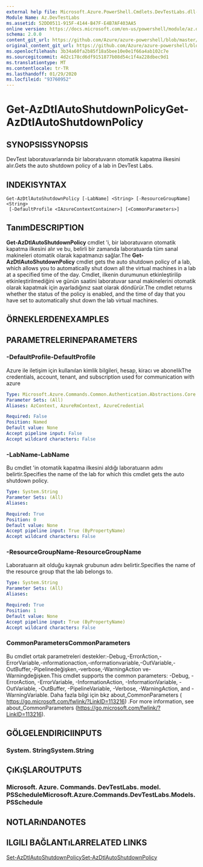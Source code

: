 ```yaml
---
external help file: Microsoft.Azure.PowerShell.Cmdlets.DevTestLabs.dll-Help.xml
Module Name: Az.DevTestLabs
ms.assetid: 52DD0511-915F-4144-B47F-E4B7AF403AA5
online version: https://docs.microsoft.com/en-us/powershell/module/az.devtestlabs/get-azdtlautoshutdownpolicy
schema: 2.0.0
content_git_url: https://github.com/Azure/azure-powershell/blob/master/src/DevTestLabs/DevTestLabs/help/Get-AzDtlAutoShutdownPolicy.md
original_content_git_url: https://github.com/Azure/azure-powershell/blob/master/src/DevTestLabs/DevTestLabs/help/Get-AzDtlAutoShutdownPolicy.md
ms.openlocfilehash: 3b34a60fa2b85f18a5bee10e0e1f66a4ab102c7e
ms.sourcegitcommit: 4d2c178cd6df9151877b08d54c1f4a228dbec9d1
ms.translationtype: MT
ms.contentlocale: tr-TR
ms.lasthandoff: 01/29/2020
ms.locfileid: "93760952"
---
```

# <span data-ttu-id="11af0-101">Get-AzDtlAutoShutdownPolicy</span><span class="sxs-lookup"><span data-stu-id="11af0-101">Get-AzDtlAutoShutdownPolicy</span></span>

## <span data-ttu-id="11af0-102">SYNOPSIS</span><span class="sxs-lookup"><span data-stu-id="11af0-102">SYNOPSIS</span></span>
<span data-ttu-id="11af0-103">DevTest laboratuvarlarında bir laboratuvarın otomatik kapatma ilkesini alır.</span><span class="sxs-lookup"><span data-stu-id="11af0-103">Gets the auto shutdown policy of a lab in DevTest Labs.</span></span>

## <span data-ttu-id="11af0-104">INDEKI</span><span class="sxs-lookup"><span data-stu-id="11af0-104">SYNTAX</span></span>

```
Get-AzDtlAutoShutdownPolicy [-LabName] <String> [-ResourceGroupName] <String>
 [-DefaultProfile <IAzureContextContainer>] [<CommonParameters>]
```

## <span data-ttu-id="11af0-105">Tanım</span><span class="sxs-lookup"><span data-stu-id="11af0-105">DESCRIPTION</span></span>
<span data-ttu-id="11af0-106">**Get-AzDtlAutoShutdownPolicy** cmdlet 'i, bir laboratuvarın otomatik kapatma ilkesini alır ve bu, belirli bir zamanda laboratuarda tüm sanal makineleri otomatik olarak kapatmanızı sağlar.</span><span class="sxs-lookup"><span data-stu-id="11af0-106">The **Get-AzDtlAutoShutdownPolicy** cmdlet gets the auto shutdown policy of a lab, which allows you to automatically shut down all the virtual machines in a lab at a specified time of the day.</span></span>
<span data-ttu-id="11af0-107">Cmdlet, ilkenin durumunun etkinleştirilip etkinleştirilmediğini ve günün saatini laboratuvar sanal makinelerini otomatik olarak kapatmak için ayarladığınız saat olarak döndürür.</span><span class="sxs-lookup"><span data-stu-id="11af0-107">The cmdlet returns whether the status of the policy is enabled, and the time of day that you have set to automatically shut down the lab virtual machines.</span></span>

## <span data-ttu-id="11af0-108">ÖRNEKLERDEN</span><span class="sxs-lookup"><span data-stu-id="11af0-108">EXAMPLES</span></span>

## <span data-ttu-id="11af0-109">PARAMETRELERINE</span><span class="sxs-lookup"><span data-stu-id="11af0-109">PARAMETERS</span></span>

### <span data-ttu-id="11af0-110">-DefaultProfile</span><span class="sxs-lookup"><span data-stu-id="11af0-110">-DefaultProfile</span></span>
<span data-ttu-id="11af0-111">Azure ile iletişim için kullanılan kimlik bilgileri, hesap, kiracı ve abonelik</span><span class="sxs-lookup"><span data-stu-id="11af0-111">The credentials, account, tenant, and subscription used for communication with azure</span></span>

```yaml
Type: Microsoft.Azure.Commands.Common.Authentication.Abstractions.Core.IAzureContextContainer
Parameter Sets: (All)
Aliases: AzContext, AzureRmContext, AzureCredential

Required: False
Position: Named
Default value: None
Accept pipeline input: False
Accept wildcard characters: False
```

### <span data-ttu-id="11af0-112">-LabName</span><span class="sxs-lookup"><span data-stu-id="11af0-112">-LabName</span></span>
<span data-ttu-id="11af0-113">Bu cmdlet 'in otomatik kapatma ilkesini aldığı laboratuarın adını belirtir.</span><span class="sxs-lookup"><span data-stu-id="11af0-113">Specifies the name of the lab for which this cmdlet gets the auto shutdown policy.</span></span>

```yaml
Type: System.String
Parameter Sets: (All)
Aliases:

Required: True
Position: 0
Default value: None
Accept pipeline input: True (ByPropertyName)
Accept wildcard characters: False
```

### <span data-ttu-id="11af0-114">-ResourceGroupName</span><span class="sxs-lookup"><span data-stu-id="11af0-114">-ResourceGroupName</span></span>
<span data-ttu-id="11af0-115">Laboratuarın ait olduğu kaynak grubunun adını belirtir.</span><span class="sxs-lookup"><span data-stu-id="11af0-115">Specifies the name of the resource group that the lab belongs to.</span></span>

```yaml
Type: System.String
Parameter Sets: (All)
Aliases:

Required: True
Position: 1
Default value: None
Accept pipeline input: True (ByPropertyName)
Accept wildcard characters: False
```

### <span data-ttu-id="11af0-116">CommonParameters</span><span class="sxs-lookup"><span data-stu-id="11af0-116">CommonParameters</span></span>
<span data-ttu-id="11af0-117">Bu cmdlet ortak parametreleri destekler:-Debug,-ErrorAction,-ErrorVariable,-ınformationaction,-ınformationvariable,-OutVariable,-OutBuffer,-Pipelinedeğişken,-verbose,-WarningAction ve-Warningdeğişken.</span><span class="sxs-lookup"><span data-stu-id="11af0-117">This cmdlet supports the common parameters: -Debug, -ErrorAction, -ErrorVariable, -InformationAction, -InformationVariable, -OutVariable, -OutBuffer, -PipelineVariable, -Verbose, -WarningAction, and -WarningVariable.</span></span> <span data-ttu-id="11af0-118">Daha fazla bilgi için bkz about_CommonParameters ( https://go.microsoft.com/fwlink/?LinkID=113216) .</span><span class="sxs-lookup"><span data-stu-id="11af0-118">For more information, see about_CommonParameters (https://go.microsoft.com/fwlink/?LinkID=113216).</span></span>

## <span data-ttu-id="11af0-119">GÖLGELENDIRICI</span><span class="sxs-lookup"><span data-stu-id="11af0-119">INPUTS</span></span>

### <span data-ttu-id="11af0-120">System. String</span><span class="sxs-lookup"><span data-stu-id="11af0-120">System.String</span></span>

## <span data-ttu-id="11af0-121">ÇıKıŞLAR</span><span class="sxs-lookup"><span data-stu-id="11af0-121">OUTPUTS</span></span>

### <span data-ttu-id="11af0-122">Microsoft. Azure. Commands. DevTestLabs. model. PSSchedule</span><span class="sxs-lookup"><span data-stu-id="11af0-122">Microsoft.Azure.Commands.DevTestLabs.Models.PSSchedule</span></span>

## <span data-ttu-id="11af0-123">NOTLARıNDA</span><span class="sxs-lookup"><span data-stu-id="11af0-123">NOTES</span></span>

## <span data-ttu-id="11af0-124">ILGILI BAĞLANTıLAR</span><span class="sxs-lookup"><span data-stu-id="11af0-124">RELATED LINKS</span></span>

[<span data-ttu-id="11af0-125">Set-AzDtlAutoShutdownPolicy</span><span class="sxs-lookup"><span data-stu-id="11af0-125">Set-AzDtlAutoShutdownPolicy</span></span>](./Set-AzDtlAutoShutdownPolicy.md)


